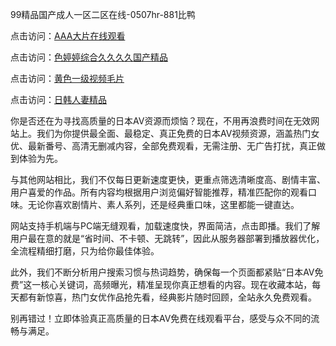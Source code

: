 99精品国产成人一区二区在线-0507hr-881比鸭

点击访问：<a href="https://vassv.pages.dev/">AAA大片在线观看</a>

点击访问：<a href="https://fdhf-454.pages.dev/">色婷婷综合久久久久国产精品</a>

点击访问：<a href="https://bsdf-5f5.pages.dev/">黄色一级视频毛片</a>

点击访问：<a href="https://gsd-agv.pages.dev/">日韩人妻精品</a>

你是否还在为寻找高质量的日本AV资源而烦恼？现在，不用再浪费时间在无效网站上。我们为你提供最全面、最稳定、真正免费的日本AV视频资源，涵盖热门女优、最新番号、高清无删减内容，全部免费观看，无需注册、无广告打扰，真正做到体验为先。

与其他网站相比，我们不仅每日更新速度更快，更重点筛选清晰度高、剧情丰富、用户喜爱的作品。所有内容均根据用户浏览偏好智能推荐，精准匹配你的观看口味。无论你喜欢剧情片、素人系列，还是经典重口味，这里都能一键直达。

网站支持手机端与PC端无缝观看，加载速度快，界面简洁，点击即播。我们了解用户最在意的就是“省时间、不卡顿、无跳转”，因此从服务器部署到播放器优化，全流程精细打磨，只为给你最佳体验。

此外，我们不断分析用户搜索习惯与热词趋势，确保每一个页面都紧贴“日本AV免费”这一核心关键词，高频曝光，精准呈现你真正想看的内容。现在收藏本站，每天都有新惊喜，热门女优作品抢先看，经典影片随时回顾，全站永久免费观看。

别再错过！立即体验真正高质量的日本AV免费在线观看平台，感受与众不同的流畅与满足。


<span style="display:none;">[Canonical link ( https://github.com/nm20250705/587485 ）</span>
